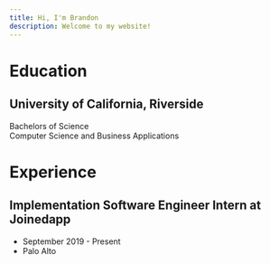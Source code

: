 ```yaml
---
title: Hi, I'm Brandon
description: Welcome to my website!
---
```

# **Education**  

## **University of California, Riverside**  

Bachelors of Science  
Computer Science and Business Applications   

# Experience

## **Implementation Software Engineer Intern at Joinedapp**  
  - September 2019 - Present  
  - Palo Alto
